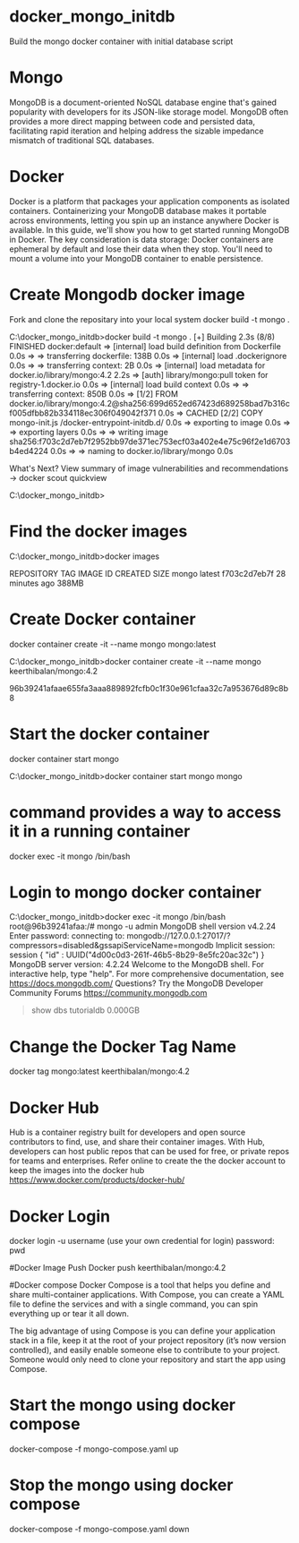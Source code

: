 # docker_mongo_initdb
Build the mongo docker container with initial database script 

# Mongo 
MongoDB is a document-oriented NoSQL database engine that's gained popularity with developers for its JSON-like storage model. MongoDB often provides a more direct mapping between code and persisted data,
facilitating rapid iteration and helping address the sizable impedance mismatch of traditional SQL databases.

# Docker
Docker is a platform that packages your application components as isolated containers. Containerizing your MongoDB database makes it portable across environments, letting you spin up an instance anywhere Docker is available.
In this guide, we'll show you how to get started running MongoDB in Docker.
The key consideration is data storage: Docker containers are ephemeral by default and lose their data when they stop. You'll need to mount a volume into your MongoDB container to enable persistence.

# Create Mongodb docker image
Fork and clone the repositary into your local system
docker build -t mongo .


C:\docker_mongo_initdb>docker build -t mongo .
[+] Building 2.3s (8/8) FINISHED                                                                         docker:default
 => [internal] load build definition from Dockerfile                                                               0.0s
 => => transferring dockerfile: 138B                                                                               0.0s
 => [internal] load .dockerignore                                                                                  0.0s
 => => transferring context: 2B                                                                                    0.0s
 => [internal] load metadata for docker.io/library/mongo:4.2                                                       2.2s
 => [auth] library/mongo:pull token for registry-1.docker.io                                                       0.0s
 => [internal] load build context                                                                                  0.0s
 => => transferring context: 850B                                                                                  0.0s
 => [1/2] FROM docker.io/library/mongo:4.2@sha256:699d652ed67423d689258bad7b316cf005dfbb82b334118ec306f049042f371  0.0s
 => CACHED [2/2] COPY mongo-init.js /docker-entrypoint-initdb.d/                                                   0.0s
 => exporting to image                                                                                             0.0s
 => => exporting layers                                                                                            0.0s
 => => writing image sha256:f703c2d7eb7f2952bb97de371ec753ecf03a402e4e75c96f2e1d6703b4ed4224                       0.0s
 => => naming to docker.io/library/mongo                                                                           0.0s

What's Next?
  View summary of image vulnerabilities and recommendations → docker scout quickview

C:\docker_mongo_initdb>

# Find the docker images
C:\docker_mongo_initdb>docker images

REPOSITORY                         TAG                 IMAGE ID       CREATED          SIZE
mongo                              latest              f703c2d7eb7f   28 minutes ago   388MB

# Create Docker container
docker container create -it --name mongo mongo:latest

C:\docker_mongo_initdb>docker container create -it --name mongo keerthibalan/mongo:4.2


96b39241afaae655fa3aaa889892fcfb0c1f30e961cfaa32c7a953676d89c8b8

# Start the docker container
docker container start mongo

C:\docker_mongo_initdb>docker container start mongo
mongo

# command provides a way to access it in a running container
docker exec -it mongo /bin/bash

# Login to mongo docker container 

C:\docker_mongo_initdb>docker exec -it mongo /bin/bash
root@96b39241afaa:/# mongo -u admin
MongoDB shell version v4.2.24
Enter password:
connecting to: mongodb://127.0.0.1:27017/?compressors=disabled&gssapiServiceName=mongodb
Implicit session: session { "id" : UUID("4d00c0d3-261f-46b5-8b29-8e5fc20ac32c") }
MongoDB server version: 4.2.24
Welcome to the MongoDB shell.
For interactive help, type "help".
For more comprehensive documentation, see
        https://docs.mongodb.com/
Questions? Try the MongoDB Developer Community Forums
        https://community.mongodb.com
> show dbs
tutorialdb  0.000GB
>

# Change the Docker Tag Name 
docker tag mongo:latest keerthibalan/mongo:4.2

# Docker Hub
Hub is a container registry built for developers and open source contributors to find, use, and share their container images. With Hub, developers can host public repos that can be used for free,
or private repos for teams and enterprises.
Refer online to create the the docker account to keep the images into the docker hub
https://www.docker.com/products/docker-hub/

# Docker Login
docker login -u username (use your own credential for login)
password: pwd

#Docker Image Push
Docker push keerthibalan/mongo:4.2

#Docker compose
Docker Compose is a tool that helps you define and share multi-container applications. With Compose, you can create a YAML file to define the services and with a single command, you can spin everything up or tear it all down.

The big advantage of using Compose is you can define your application stack in a file, keep it at the root of your project repository (it’s now version controlled), and easily enable someone else to contribute to your project.
Someone would only need to clone your repository and start the app using Compose. 

# Start the mongo using docker compose

docker-compose -f mongo-compose.yaml up

# Stop the mongo using docker compose

docker-compose -f mongo-compose.yaml down






